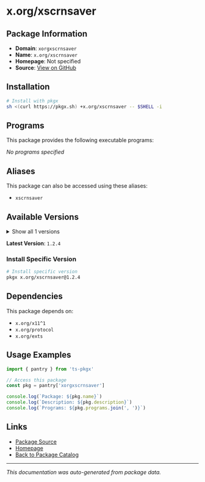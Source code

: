 # x.org/xscrnsaver

> 

## Package Information

- **Domain**: `xorgxscrnsaver`
- **Name**: `x.org/xscrnsaver`
- **Homepage**: Not specified
- **Source**: [View on GitHub](https://github.com/pkgxdev/pantry/tree/main/projects/x.org/xscrnsaver/package.yml)

## Installation

```bash
# Install with pkgx
sh <(curl https://pkgx.sh) +x.org/xscrnsaver -- $SHELL -i
```

## Programs

This package provides the following executable programs:

*No programs specified*

## Aliases

This package can also be accessed using these aliases:

- `xscrnsaver`

## Available Versions

<details>
<summary>Show all 1 versions</summary>

- `1.2.4`

</details>

**Latest Version**: `1.2.4`

### Install Specific Version

```bash
# Install specific version
pkgx x.org/xscrnsaver@1.2.4
```

## Dependencies

This package depends on:

- `x.org/x11^1`
- `x.org/protocol`
- `x.org/exts`

## Usage Examples

```typescript
import { pantry } from 'ts-pkgx'

// Access this package
const pkg = pantry['xorgxscrnsaver']

console.log(`Package: ${pkg.name}`)
console.log(`Description: ${pkg.description}`)
console.log(`Programs: ${pkg.programs.join(', ')}`)
```

## Links

- [Package Source](https://github.com/pkgxdev/pantry/tree/main/projects/x.org/xscrnsaver/package.yml)
- [Homepage](#)
- [Back to Package Catalog](../package-catalog.md)

---

*This documentation was auto-generated from package data.*
